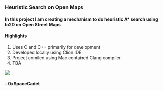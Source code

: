 ### Heuristic Search on Open Maps
#### In this project I am creating a mechanism to do heuristic A* search using Io2D on Open Street Maps

#### Highlights
1. Uses C and C++ primarily for development
2. Developed locally using Clion IDE 
3. Project comiled using Mac contained Clang compiler
4. TBA

<img src="https://github.com/udacity/CppND-Route-Planning-Project/blob/master/map.png">

#### - 0xSpaceCadet
